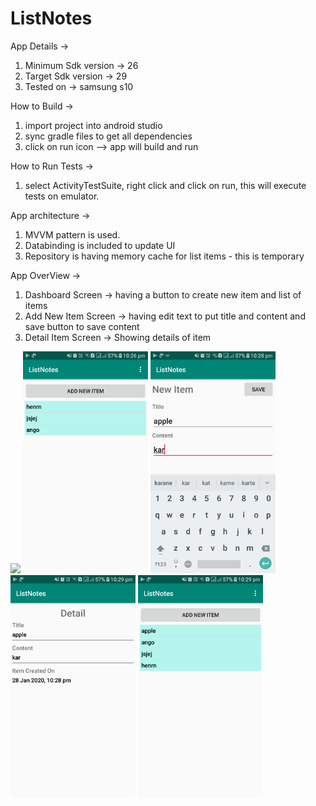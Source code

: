 # ListNotes

App Details ->
1. Minimum Sdk version -> 26
2. Target Sdk version -> 29
3. Tested on -> samsung s10

How to Build ->
1. import project into android studio
2. sync gradle files to get all dependencies
3. click on run icon --> app will build and run

How to Run Tests ->
1. select ActivityTestSuite, right click and click on run, this will execute tests on emulator.

App architecture ->
1. MVVM pattern is used.
2. Databinding is included to update UI 
3. Repository is having memory cache for list items - this is temporary 

App OverView ->
1. Dashboard Screen -> having a button to create new item and list of items
2. Add New Item Screen -> having edit text to put title and content and save button to save content
3. Detail Item Screen -> Showing details of item

![](images/ascreencap.png)
<img src = "images/screencap.png" width=200 >
<img src = "images/screencap1.png" width=200 >
<img src = "images/screencap2.png" width=200 >
<img src = "images/screencap3.png" width=200 >


